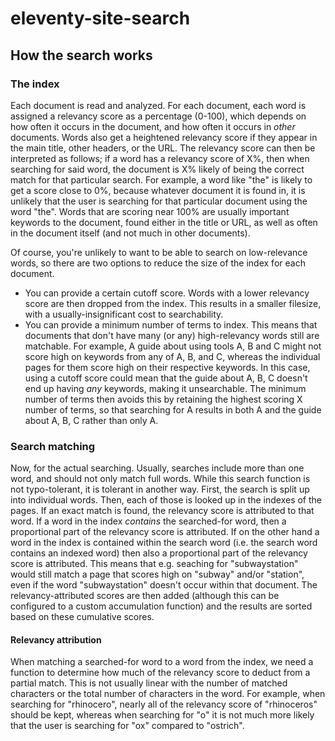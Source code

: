 # eleventy-site-search

## How the search works

### The index

Each document is read and analyzed. For each document, each word is assigned a
relevancy score as a percentage (0-100), which depends on how often it occurs in
the document, and how often it occurs in _other_ documents. Words also get a
heightened relevancy score if they appear in the main title, other headers, or
the URL. The relevancy score can then be interpreted as follows; if a word has a
relevancy score of X%, then when searching for said word, the document is X%
likely of being the correct match for that particular search. For example, a
word like "the" is likely to get a score close to 0%, because whatever document
it is found in, it is unlikely that the user is searching for that particular
document using the word "the". Words that are scoring near 100% are usually
important keywords to the document, found either in the title or URL, as well as
often in the document itself (and not much in other documents).

Of course, you're unlikely to want to be able to search on low-relevance words,
so there are two options to reduce the size of the index for each document.

- You can provide a certain cutoff score. Words with a lower relevancy score are
  then dropped from the index. This results in a smaller filesize, with a
  usually-insignificant cost to searchability.
- You can provide a minimum number of terms to index. This means that documents
  that don't have many (or any) high-relevancy words still are matchable. For
  example, A guide about using tools A, B and C might not score high on keywords
  from any of A, B, and C, whereas the individual pages for them score high on
  their respective keywords. In this case, using a cutoff score could mean that
  the guide about A, B, C doesn't end up having _any_ keywords, making it
  unsearchable. The minimum number of terms then avoids this by retaining the
  highest scoring X number of terms, so that searching for A results in both A
  and the guide about A, B, C rather than only A.

### Search matching

Now, for the actual searching. Usually, searches include more than one word, and
should not only match full words. While this search function is not
typo-tolerant, it is tolerant in another way. First, the search is split up into
individual words. Then, each of those is looked up in the indexes of the pages.
If an exact match is found, the relevancy score is attributed to that word. If a
word in the index _contains_ the searched-for word, then a proportional part of
the relevancy score is attributed. If on the other hand a word in the index is
contained within the search word (i.e. the search word contains an indexed word)
then also a proportional part of the relevancy score is attributed. This means
that e.g. seaching for "subwaystation" would still match a page that scores high
on "subway" and/or "station", even if the word "subwaystation" doesn't occur
within that document. The relevancy-attributed scores are then added (although
this can be configured to a custom accumulation function) and the results are
sorted based on these cumulative scores.

#### Relevancy attribution

When matching a searched-for word to a word from the index, we need a function
to determine how much of the relevancy score to deduct from a partial match.
This is not usually linear with the number of matched characters or the total
number of characters in the word. For example, when searching for "rhinocero",
nearly all of the relevancy score of "rhinoceros" should be kept, whereas when
searching for "o" it is not much more likely that the user is searching for "ox"
compared to "ostrich".
